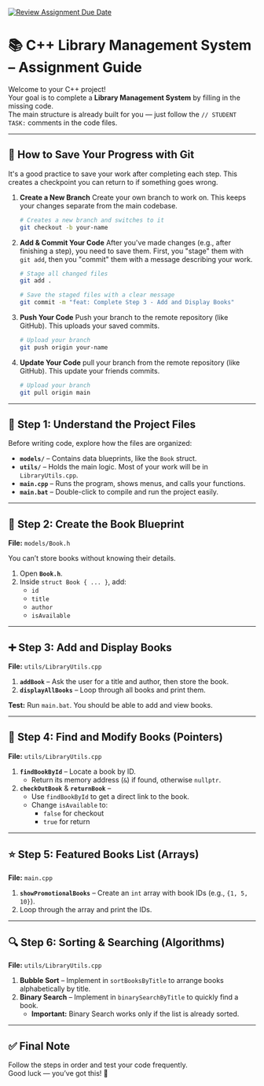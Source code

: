 [![Review Assignment Due Date](https://classroom.github.com/assets/deadline-readme-button-22041afd0340ce965d47ae6ef1cefeee28c7c493a6346c4f15d667ab976d596c.svg)](https://classroom.github.com/a/Cwn7lepA)
# 📚 C++ Library Management System – Assignment Guide

Welcome to your C++ project!  
Your goal is to complete a **Library Management System** by filling in the missing code.  
The main structure is already built for you — just follow the `// STUDENT TASK:` comments in the code files.

---
## 💾 How to Save Your Progress with Git

It's a good practice to save your work after completing each step. This creates a checkpoint you can return to if something goes wrong.

1.  **Create a New Branch**
    Create your own branch to work on. This keeps your changes separate from the main codebase.
    ```bash
    # Creates a new branch and switches to it
    git checkout -b your-name
    ```

2.  **Add & Commit Your Code**
    After you've made changes (e.g., after finishing a step), you need to save them. First, you "stage" them with `git add`, then you "commit" them with a message describing your work.
    ```bash
    # Stage all changed files
    git add .

    # Save the staged files with a clear message
    git commit -m "feat: Complete Step 3 - Add and Display Books"
    ```

3.  **Push Your Code**
    Push your branch to the remote repository (like GitHub). This uploads your saved commits.
    ```bash
    # Upload your branch
    git push origin your-name
    ```
4.  **Update Your Code**
    pull your branch from the remote repository (like GitHub). This update your friends commits.
    ```bash
    # Upload your branch
    git pull origin main
    ```
---

## 📂 Step 1: Understand the Project Files

Before writing code, explore how the files are organized:

- **`models/`** – Contains data blueprints, like the `Book` struct.
- **`utils/`** – Holds the main logic. Most of your work will be in `LibraryUtils.cpp`.
- **`main.cpp`** – Runs the program, shows menus, and calls your functions.
- **`main.bat`** – Double-click to compile and run the project easily.

---

## 📝 Step 2: Create the Book Blueprint

**File:** `models/Book.h`

You can’t store books without knowing their details.  

1. Open **`Book.h`**.  
2. Inside `struct Book { ... }`, add:
   - `id`
   - `title`
   - `author`
   - `isAvailable`

---

## ➕ Step 3: Add and Display Books

**File:** `utils/LibraryUtils.cpp`

1. **`addBook`** – Ask the user for a title and author, then store the book.  
2. **`displayAllBooks`** – Loop through all books and print them.

**Test:** Run `main.bat`. You should be able to add and view books.

---

## 🎯 Step 4: Find and Modify Books (Pointers)

**File:** `utils/LibraryUtils.cpp`

1. **`findBookById`** – Locate a book by ID.  
   - Return its memory address (`&`) if found, otherwise `nullptr`.
2. **`checkOutBook`** & **`returnBook`** –  
   - Use `findBookById` to get a direct link to the book.
   - Change `isAvailable` to:
     - `false` for checkout
     - `true` for return

---

## ⭐ Step 5: Featured Books List (Arrays)

**File:** `main.cpp`

1. **`showPromotionalBooks`** – Create an `int` array with book IDs (e.g., `{1, 5, 10}`).  
2. Loop through the array and print the IDs.

---

## 🔍 Step 6: Sorting & Searching (Algorithms)

**File:** `utils/LibraryUtils.cpp`

1. **Bubble Sort** – Implement in `sortBooksByTitle` to arrange books alphabetically by title.  
2. **Binary Search** – Implement in `binarySearchByTitle` to quickly find a book.  
   - **Important:** Binary Search works only if the list is already sorted.

---

## ✅ Final Note

Follow the steps in order and test your code frequently.  
Good luck — you’ve got this! 🚀
